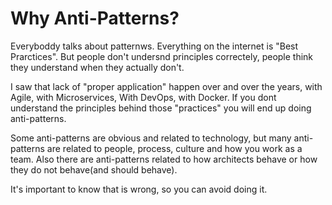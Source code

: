 # Why Anti-Patterns?

Everyboddy talks about patternws. Everything on the internet is "Best Prarctices". But people don't undersnd principles correctely, people think they understand when they actually don't.

I saw that lack of "proper application" happen over and over the years, with Agile, with Microservices, With DevOps, with Docker. If you dont understand the principles behind those "practices" you will end up doing anti-patterns.

Some anti-patterns are obvious and related to technology, but many anti-patterns are related to people, process, culture and how you work as a team. Also there are anti-patterns related to how architects behave or how they do not behave(and should behave).

It's important to know that is wrong, so you can avoid doing it.